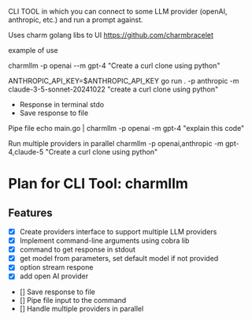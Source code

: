 CLI TOOL in which you can connect to some LLM provider (openAI, anthropic, etc.) and run a prompt against.

Uses charm golang libs to UI 
https://github.com/charmbracelet 

example of use 

charmllm -p openai --m gpt-4 "Create a curl clone using python"

  ANTHROPIC_API_KEY=$ANTHROPIC_API_KEY go run . -p anthropic -m claude-3-5-sonnet-20241022 "create a curl clone using python"

- Response in terminal stdo 
- Save response to file 

Pipe file 
echo main.go | charmllm -p openai -m gpt-4 "explain this code"

Run multiple providers in parallel
charmllm -p openai,anthropic -m gpt-4,claude-5 "Create a curl clone using python"


# Plan for CLI Tool: charmllm
## Features
- [x] Create providers interface to support multiple LLM providers
- [x] Implement command-line arguments using cobra lib 
- [x] command to get response in stdout
- [x] get model from parameters,  set default model if not provided
- [x] option stream respone
- [x] add open AI provider
- [] Save response to file
- [] Pipe file input to the command
- [] Handle multiple providers in parallel